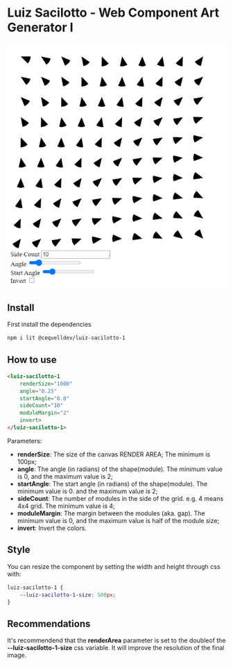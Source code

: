 # Luiz Sacilotto - Web Component Art Generator I

![Visualization](/doc-assets/generator.png)

## Install

First install the dependencies

```bash
npm i lit @cequelldev/luiz-sacilotto-1
```

## How to use
```html
<luiz-sacilotto-1 
    renderSize="1000"
    angle="0.25" 
    startAngle="0.0"
    sideCount="10"
    moduleMargin="2"
    invert>
</luiz-sacilotto-1>
```

Parameters:

* **renderSize**: The size of the canvas RENDER AREA; The minimum is 100px;
* **angle**: The angle (in radians) of the shape(module). The minimum value is 0, and the maximum value is 2;
* **startAngle**: The start angle (in radians) of the shape(module). The minimum value is 0. and the maximum value is 2;
* **sideCount**: The number of modules in the side of the grid. e.g. 4 means 4x4 grid. The minimum value is 4;
* **moduleMargin**: The margin between the modules (aka. gap). The minimum value is 0, and the maximum value is half of the module size;
* **invert**: Invert the colors.

## Style

You can resize the component by setting the width and height through css with:

```css
luiz-sacilotto-1 {
    --luiz-sacilotto-1-size: 500px;
}
```

## Recommendations

It's recommendend that the **renderArea** parameter is set to the doubleof the  **--luiz-sacilotto-1-size** css variable. It will improve the resolution of the final image.

